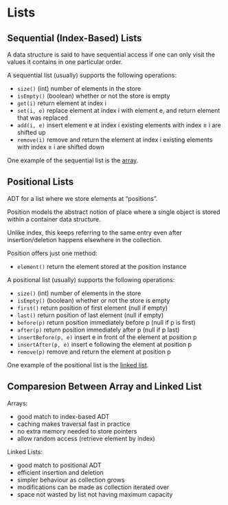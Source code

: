# Lists

## Sequential (Index-Based) Lists

A data structure is said to have sequential access if one can only visit the values it contains in one particular order.

A sequential list (usually) supports the following operations:

- `size()` (int) number of elements in the store
- `isEmpty()` (boolean) whether or not the store is empty
- `get(i)` return element at index i
- `set(i, e)` replace element at index i with element e, and return element that was replaced
- `add(i, e)` insert element e at index i existing elements with index ≥ i are shifted up
- `remove(i)` remove and return the element at index i existing elements with index ≥ i are shifted down

One example of the sequential list is the [array](./array.md).

## Positional Lists

ADT for a list where we store elements at “positions”.

Position models the abstract notion of place where a single object is stored within a container data structure.

Unlike index, this keeps referring to the same entry even after insertion/deletion happens elsewhere in the collection.

Position offers just one method:
- `element()` return the element stored at the position instance

A positional list (usually) supports the following operations:
- `size()` (int) number of elements in the store
- `isEmpty()` (boolean) whether or not the store is empty
- `first()` return position of first element (null if empty)
- `last()` return position of last element (null if empty)
- `before(p)` return position immediately before p (null if p is first)
- `after(p)` return position immediately after p (null if p last)
- `insertBefore(p, e)` insert e in front of the element at position p
- `insertAfter(p, e)` insert e following the element at position p
- `remove(p)` remove and return the element at position p

One example of the positional list is the [linked list](./linked-lists.md).

## Comparesion Between Array and Linked List

Arrays:
- good match to index-based ADT
- caching makes traversal fast in practice
- no extra memory needed to store pointers
- allow random access (retrieve element by index)

Linked Lists:
- good match to positional ADT
- efficient insertion and deletion
- simpler behaviour as collection grows
- modifications can be made as collection iterated over
- space not wasted by list not having maximum capacity